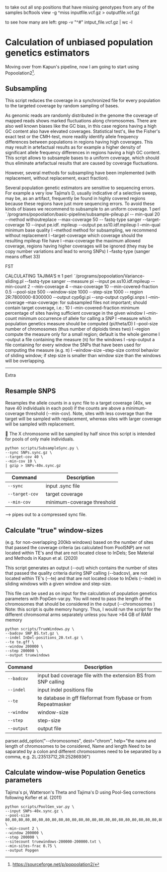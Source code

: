 



to take out all snp positions that have missing genotypes from any of the samples 
bcftools view -g ^miss inputfile.vcf.gz > outputfile.vcf.gz

to see how many are left: 
grep -v "^#" intput_file.vcf.gz | wc -l



















# Calculation of unbiased population genetics estimators 
Moving over from Kapun's pipeline, now I am going to start using Popoolation2[^1].


## Subsampling
This script reduces the coverage in a synchronized file for every population to the targeted coverage by random sampling of bases.

As genomic reads are randomly distributed in the genome the coverage of mapped reads shows marked fluctuations along chromosomes. There are also well known biases like the GC bias, in this case regions having a high GC content also have elevated coverages. Statistical test's, like the Fisher's exact test or the CMH-test, more readily identify allele frequency differences between populations in regions having high coverages. This may result in artefactual results as for example a higher density of significant allele frequency differences in regions having a high GC content. This script allows to subsample bases to a uniform coverage, which should thus eliminate artefactual results that are caused by coverage fluctuations.

However, several methods for subsampling have been implemented (with replacement, without replacement, exact fraction).

Several population genetic estimators are sensitive to sequencing errors. For example a very low
Tajima’s D, usually indicative of a selective sweep, may be, as an artifact, frequently be found in
highly covered regions because these regions have just more sequencing errors. To avoid these
kinds of biases we recommend to subsample to an uniform coverage.
1 perl ˜/programs/popoolation/basic-pipeline/subsample-pileup.pl --
min-qual 20 --method withoutreplace --max-coverage 50 --
fastq-type sanger --target-coverage 10 --input pe.idf.
mpileup --output pe.ss10.idf.mpileup
I –min-qual minimum base quality
I –method method for subsampling, we recommend without replacement
I –target-coverage which coverage should the resulting mpileup file have
I –max-coverage the maximum allowed coverage, regions having higher coverages will be
ignored (they may be copy number variations and lead to wrong SNPs)
I –fastq-type (sanger means offset 33)



FST


CALCULATING TAJIMA’S π
1 perl ˜/programs/popoolation/Variance-sliding.pl --fastq-type
sanger --measure pi --input pe.ss10.idf.mpileup --min-count
2 --min-coverage 4 --max-coverage 10 --min-covered-fraction
0.5 --pool-size 500 --window-size 1000 --step-size 1000 --
region 2R:7800000-8300000 --output cyp6gi.pi --snp-output
cyp6gi.snps
I –min-coverage –max-coverage: for subsampled files not important; should contain target
coverage, i.e.: 10
I –min-covered-fraction minimum percentage of sites having sufficient coverage in the
given window
I –min-count minimum occurrence of allele for calling a SNP
I –measure which population genetics measure should be computed (pi/theta/D)
I –pool-size number of chromosomes (thus number of diploids times two)
I –region compute the measure only for a small region; default is the whole genome
I –output a file containing the measure (π) for the windows
I –snp-output a file containing for every window the SNPs that have been used for
computing the measure (e.g. π)
I –window-size –step-size control behavior of sliding window; if step size is smaller than
window size than the windows will be overlapping.














----
Extra

## Resample SNPS 

Resamples the allele counts in a sync file to a target coverage (40x, we have 40 individuals in each pool) if the counts are above a minimum-coverage threshold (--min-cov). Note, sites with less coverage than the target will be sampled with replacement, whereas sites with larger coverage will be sampled with replacement.

:memo: The X chromosome will be sampled by half since this script is intended for pools of only male individuals. 

```
python scripts/SubsampleSync.py \
--sync SNPs.sync.gz \
--target-cov 40 \
--min-cov 10 \
| gzip > SNPs-40x.sync.gz
```

| Command      | Description |
| ----------- | ----------- |
| `--sync` | input .sync file |
| `--target-cov ` | target coverage |
| `--min-cov` | minimum-coverage threshold |

--> pipes out to a compressed sync file. 

## Calculate "true" window-sizes 

(e.g. for non-overlapping 200kb windows) based on the number of sites that passed the coverage criteria (as calculated from PoolSNP) are not located within TE's and that are not located close to InDels; See Material and Methods in Kapun et al. (2020)

This script generates an output (--out) which contains the number of sites that passed the quality criteria during SNP calling (--badcov), are not located within TE's (--te) and that are not located close to InDels (--indel) in sliding windows with a given window and step-size. 

This file can be used as on input for the calculation of population genetics parameters with PopGen-var.py.
You will need to pass the length of the chromosomes that should be considered in the output (--chromosomes )
Note: this script is quite memory hungry. Thus, I would run the script for the different chromsomal arms separately unless you have >64 GB of RAM memory


```
python scripts/TrueWindows.py \
--badcov SNP_BS.txt.gz \
--indel InDel-positions_20.txt.gz \
--te te.gff \
--window 200000 \
--step 200000 \
--output truewindows
```

| Command      | Description |
| ----------- | ----------- |
| `--badcov` | input bad coverage file with the extension BS from SNP calling |
| `--indel ` | input indel positions file |
| `--te` | te database in gff fileformat from flybase or from Repeatmasker |
| `--window` | window-size |
| `--step` | step-size |
| `--output` | output file |

parser.add_option("--chromosomes", dest="chrom", help="the name and length of chromosomes to be considered, Name and length Need to be saparated by a colon and different chromosomes need to be separated by a comma, e.g. 2L:23513712,2R:25286936")



## Calculate window-wise Population Genetics parameters 

Tajima's pi, Watterson's Theta and Tajima's D using Pool-Seq corrections following Kofler et al. (2011)
```
python scripts/PoolGen_var.py \
--input SNPs-40x.sync.gz \
--pool-size 80,80,80,80,80,80,80,80,80,80,80,80,80,80,80,80,80,80,80,80,80,80,80,80,80,80,80,80,80,80,80,80,80,80,80,66,80,80,80,80,80,80,80,80,70,80,80,80 \
--min-count 2 \
--window 200000 \
--step 200000 \
--sitecount truewindows-200000-200000.txt \
--min-sites-frac 0.75 \
--output Popgen
```
[^1]: https://sourceforge.net/p/popoolation2/
